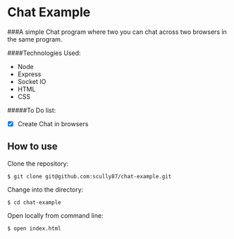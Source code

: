 Chat Example
===================

###A simple Chat program where two you can chat across two browsers in the same program.

####Technologies Used:

  - Node
  - Express
  - Socket IO
  - HTML
  - CSS

#####To Do list:
  - [x] Create Chat in browsers

How to use
-----------

Clone the repository:
```shell
$ git clone git@github.com:scully87/chat-example.git
```
Change into the directory:
```shell
$ cd chat-example
```

Open locally from command line:
```shell
$ open index.html
```